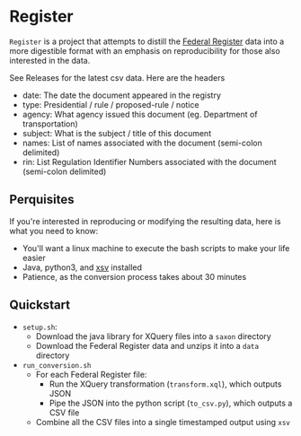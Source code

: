 # Register

`Register` is a project that attempts to distill the [Federal
Register](https://www.federalregister.gov/) data into a more digestible format
with an emphasis on reproducibility for those also interested in the data.

See Releases for the latest csv data. Here are the headers

- date: The date the document appeared in the registry
- type: Presidential / rule / proposed-rule / notice
- agency: What agency issued this document (eg. Department of transportation)
- subject: What is the subject / title of this document
- names: List of names associated with the document (semi-colon delimited)
- rin: List Regulation Identifier Numbers associated with the document (semi-colon delimited)

## Perquisites

If you're interested in reproducing or modifying the resulting data, here is what you need to know:

- You'll want a linux machine to execute the bash scripts to make your life easier
- Java, python3, and [xsv](https://github.com/BurntSushi/xsv) installed
- Patience, as the conversion process takes about 30 minutes

## Quickstart

- `setup.sh`:
  - Download the java library for XQuery files into a `saxon` directory
  - Download the Federal Register data and unzips it into a `data` directory
- `run_conversion.sh`
  - For each Federal Register file:
    - Run the XQuery transformation (`transform.xql`), which outputs JSON
    - Pipe the JSON into the python script (`to_csv.py`), which outputs a CSV file
  - Combine all the CSV files into a single timestamped output using `xsv`
